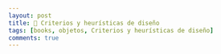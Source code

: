 ```yaml
---
layout: post
title: 📜 Criterios y heurísticas de diseño
tags: [books, objetos, Criterios y heurísticas de diseño]
comments: true
---
```

